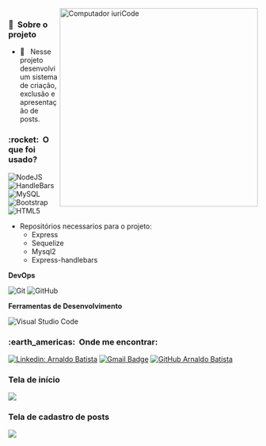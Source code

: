 <img src="https://raw.githubusercontent.com/MicaelliMedeiros/micaellimedeiros/master/image/computer-illustration.png" min-width="400px" max-width="400px" width="400px" align="right" alt="Computador iuriCode">

<h3> 🚧 &nbsp;Sobre o projeto </h3>

- 🤔 &nbsp; Nesse projeto desenvolvi um sistema de criação, exclusão e apresentação de posts.

<h3> :rocket: &nbsp;O que foi usado? </h3>

  ![NodeJS](https://img.shields.io/badge/-NodeJS-333333?style=flat&logo=nodedotjs)
  ![HandleBars](https://img.shields.io/badge/-HandleBars-333333?style=flat&logo=handlebarsdotjs)
  ![MySQL](https://img.shields.io/badge/-MySQL-333333?style=flat&logo=mysql)
  ![Bootstrap](https://img.shields.io/badge/-Bootstrap-333333?style=flat&logo=bootstrap)
  ![HTML5](https://img.shields.io/badge/-HTML5-333333?style=flat&logo=HTML5)
  
  - Repositórios necessarios para o projeto:
    - Express
    - Sequelize
    - Mysql2
    - Express-handlebars

**DevOps**

  ![Git](https://img.shields.io/badge/-Git-333333?style=flat&logo=git)
  ![GitHub](https://img.shields.io/badge/-GitHub-333333?style=flat&logo=github)

**Ferramentas de Desenvolvimento**

  ![Visual Studio Code](https://img.shields.io/badge/-Visual%20Studio%20Code-333333?style=flat&logo=visual-studio-code&logoColor=007ACC)

<h3> :earth_americas: &nbsp;Onde me encontrar: </h3> 

[![Linkedin: Arnaldo Batista](https://img.shields.io/badge/-arnaldbatista-blue?style=flat-square&logo=Linkedin&logoColor=white&link=https://www.linkedin.com/in/arnaldbatista)](https://www.linkedin.com/in/arnaldbatista)
[![Gmail Badge](https://img.shields.io/badge/-arnaldo.carpi@icloud.com-006bed?style=flat-square&logo=apple&logoColor=white&link=mailto:arnaldo.carpi@icloud.com)](mailto:arnaldo.carpi@icloud.com)
[![GitHub Arnaldo Batista]( https://img.shields.io/github/followers/VanessaSwerts?label=follow&style=social)](https://github.com/arnaldbatista)

<h3>Tela de início</h3>
<img src="https://github.com/arnaldocarpi/Estudo---Posts-com-NodeJS-handlebars-MySql-bootstrap/blob/master/imagens/inicio.png">

<h3>Tela de cadastro de posts</h3>
<img src="https://github.com/arnaldocarpi/Estudo---Posts-com-NodeJS-handlebars-MySql-bootstrap/blob/master/imagens/cadastro.png">

